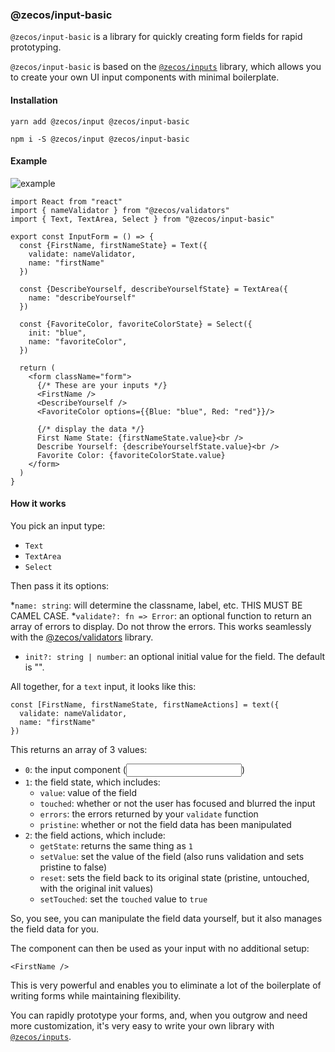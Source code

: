 ### @zecos/input-basic

`@zecos/input-basic` is a library for quickly creating form fields for rapid prototyping.

`@zecos/input-basic` is based on the [`@zecos/inputs`](https://npmjs.com/@zecos/inputs) library, which allows you to create your own UI input components with minimal boilerplate.


#### Installation

`yarn add @zecos/input @zecos/input-basic`

`npm i -S @zecos/input @zecos/input-basic`

#### Example

![example](https://s5.gifyu.com/images/ezgif.com-crop762341ac25e7e4f4.gif)

```tsx
import React from "react"
import { nameValidator } from "@zecos/validators"
import { Text, TextArea, Select } from "@zecos/input-basic"

export const InputForm = () => {
  const {FirstName, firstNameState} = Text({
    validate: nameValidator,
    name: "firstName"
  })

  const {DescribeYourself, describeYourselfState} = TextArea({
    name: "describeYourself"
  })
  
  const {FavoriteColor, favoriteColorState} = Select({
    init: "blue",
    name: "favoriteColor",
  })

  return (
    <form className="form">
      {/* These are your inputs */}
      <FirstName />
      <DescribeYourself />
      <FavoriteColor options={{Blue: "blue", Red: "red"}}/>

      {/* display the data */}
      First Name State: {firstNameState.value}<br />
      Describe Yourself: {describeYourselfState.value}<br />
      Favorite Color: {favoriteColorState.value}
    </form>
  )
}
```

#### How it works

You pick an input type:

* `Text`
* `TextArea`
* `Select`

Then pass it its options:

*`name: string`: will determine the classname, label, etc. THIS MUST BE CAMEL CASE.
*`validate?: fn => Error`: an optional function to return an array of errors to display. Do not throw the errors. This works seamlessly with the [@zecos/validators](https://npmjs.com/@zecos/validators) library.
* `init?: string | number`: an optional initial value for the field. The default is "".

All together, for a `text` input, it looks like this:

```tsx
const [FirstName, firstNameState, firstNameActions] = text({
  validate: nameValidator,
  name: "firstName"
})
```

This returns an array of 3 values:

* `0`: the input component (<input />)
* `1`: the field state, which includes:
  * `value`: value of the field
  * `touched`: whether or not the user has focused and blurred the input
  * `errors`: the errors returned by your `validate` function
  * `pristine`: whether or not the field data has been manipulated
* `2`: the field actions, which include:
  * `getState`: returns the same thing as `1`
  * `setValue`: set the value of the field (also runs validation and sets pristine to false)
  * `reset`: sets the field back to its original state (pristine, untouched, with the original init values)
  * `setTouched`: set the `touched` value to `true`
  
So, you see, you can manipulate the field data yourself, but it also manages the field data for you.

The component can then be used as your input with no additional setup:

```tsx
<FirstName />
```

This is very powerful and enables you to eliminate a lot of the boilerplate of writing forms while maintaining flexibility.

You can rapidly prototype your forms, and, when you outgrow and need more customization, it's very easy to write your own library with [`@zecos/inputs`](https://npmjs.com/@zecos/inputs).